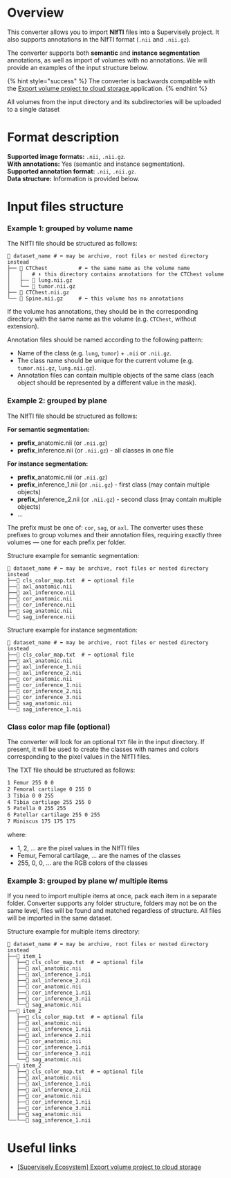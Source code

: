 # Overview

This converter allows you to import **NIfTI** files into a Supervisely project. It also supports annotations in the NIfTI format (`.nii` and `.nii.gz`).

The converter supports both **semantic** and **instance segmentation** annotations, as well as import of volumes with no annotations. We will provide an examples of the input structure below.

{% hint style="success" %}
The converter is backwards compatible with the <a href="https://ecosystem.supervisely.com/apps/export-volume-project-to-cloud-storage"> Export volume project to cloud storage </a> application.
{% endhint %}

All volumes from the input directory and its subdirectories will be uploaded to a single dataset

# Format description

**Supported image formats:** `.nii`, `.nii.gz`.<br>
**With annotations:** Yes (semantic and instance segmentation).<br>
**Supported annotation format:** `.nii`, `.nii.gz`.<br>
**Data structure:** Information is provided below.<br>

# Input files structure

### **Example 1: grouped by volume name**

The NIfTI file should be structured as follows:

```text
📂 dataset_name # ⬅︎ may be archive, root files or nested directory instead
├── 📂 CTChest          # ⬅︎ the same name as the volume name
│   │   # ⬇︎ this directory contains annotations for the CTChest volume
│   ├── 🩻 lung.nii.gz
│   └── 🩻 tumor.nii.gz
├── 🩻 CTChest.nii.gz
└── 🩻 Spine.nii.gz     # ⬅︎ this volume has no annotations
```

If the volume has annotations, they should be in the corresponding directory with the same name as the volume (e.g. `CTChest`, without extension).

Annotation files should be named according to the following pattern:

- Name of the class (e.g. `lung`, `tumor`) + `.nii` or `.nii.gz`.<br>
- The class name should be unique for the current volume (e.g. `tumor.nii.gz`, `lung.nii.gz`).
- Annotation files can contain multiple objects of the same class (each object should be represented by a different value in the mask).<br>

### **Example 2: grouped by plane**

The NIfTI file should be structured as follows:

**For semantic segmentation:**

- **prefix**\_anatomic.nii (or `.nii.gz`)
- **prefix**\_inference.nii (or `.nii.gz`) - all classes in one file

**For instance segmentation:**

- **prefix**\_anatomic.nii (or `.nii.gz`)
- **prefix**\_inference_1.nii (or `.nii.gz`) - first class (may contain multiple objects)
- **prefix**\_inference_2.nii (or `.nii.gz`) - second class (may contain multiple objects)
- ...

The prefix must be one of: `cor`, `sag`, or `axl`. The converter uses these prefixes to group volumes and their annotation files, requiring exactly three volumes — one for each prefix per folder.

Structure example for semantic segmentation:

```text
📂 dataset_name # ⬅︎ may be archive, root files or nested directory instead
├──📄 cls_color_map.txt  # ⬅︎ optional file
├──🩻 axl_anatomic.nii
├──🩻 axl_inference.nii
├──🩻 cor_anatomic.nii
├──🩻 cor_inference.nii
├──🩻 sag_anatomic.nii
└──🩻 sag_inference.nii
```

Structure example for instance segmentation:

```text
📂 dataset_name # ⬅︎ may be archive, root files or nested directory instead
├──📄 cls_color_map.txt  # ⬅︎ optional file
├──🩻 axl_anatomic.nii
├──🩻 axl_inference_1.nii
├──🩻 axl_inference_2.nii
├──🩻 cor_anatomic.nii
├──🩻 cor_inference_1.nii
├──🩻 cor_inference_2.nii
├──🩻 cor_inference_3.nii
├──🩻 sag_anatomic.nii
└──🩻 sag_inference_1.nii
```

### Class color map file (optional)

The converter will look for an optional `TXT` file in the input directory. If present, it will be used to create the classes with names and colors corresponding to the pixel values in the NIfTI files.

The TXT file should be structured as follows:

```txt
1 Femur 255 0 0
2 Femoral cartilage 0 255 0
3 Tibia 0 0 255
4 Tibia cartilage 255 255 0
5 Patella 0 255 255
6 Patellar cartilage 255 0 255
7 Miniscus 175 175 175
```

where:

- 1, 2, ... are the pixel values in the NIfTI files
- Femur, Femoral cartilage, ... are the names of the classes
- 255, 0, 0, ... are the RGB colors of the classes

### **Example 3: grouped by plane w/ multiple items**

If you need to import multiple items at once, pack each item in a separate folder. Converter supports any folder structure, folders may not be on the same level, files will be found and matched regardless of structure. All files will be imported in the same dataset.

Structure example for multiple items directory:

```text
📂 dataset_name # ⬅︎ may be archive, root files or nested directory instead
├──📂 item_1
│  ├──📄 cls_color_map.txt  # ⬅︎ optional file
│  ├──🩻 axl_anatomic.nii
│  ├──🩻 axl_inference_1.nii
│  ├──🩻 axl_inference_2.nii
│  ├──🩻 cor_anatomic.nii
│  ├──🩻 cor_inference_1.nii
│  ├──🩻 cor_inference_3.nii
│  └──🩻 sag_anatomic.nii
├──📂 item_2
│  ├──📄 cls_color_map.txt  # ⬅︎ optional file
│  ├──🩻 axl_anatomic.nii
│  ├──🩻 axl_inference_1.nii
│  ├──🩻 axl_inference_2.nii
│  ├──🩻 cor_anatomic.nii
│  ├──🩻 cor_inference_1.nii
│  ├──🩻 cor_inference_3.nii
│  └──🩻 sag_anatomic.nii
├──📂 item_2
│  ├──📄 cls_color_map.txt  # ⬅︎ optional file
│  ├──🩻 axl_anatomic.nii
│  ├──🩻 axl_inference_1.nii
│  ├──🩻 axl_inference_2.nii
│  ├──🩻 cor_anatomic.nii
│  ├──🩻 cor_inference_1.nii
│  ├──🩻 cor_inference_3.nii
│  ├──🩻 sag_anatomic.nii
└──└──🩻 sag_inference_1.nii
```

# Useful links

- <a href="https://ecosystem.supervisely.com/apps/export-volume-project-to-cloud-storage" target="_blank">[Supervisely Ecosystem] Export volume project to cloud storage</a>
